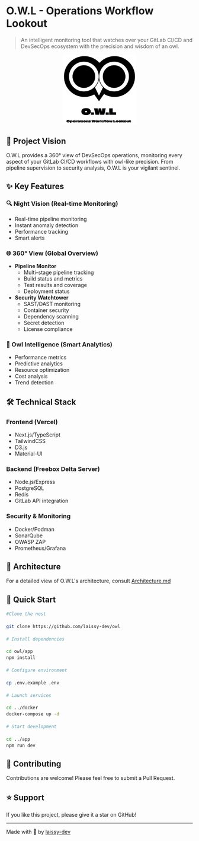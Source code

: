 # O.W.L - Operations Workflow Lookout

> An intelligent monitoring tool that watches over your GitLab CI/CD and DevSecOps ecosystem with the precision and wisdom of an owl.

<div align="center">
  <img src="./assets/images/owl-logo.png" alt="O.W.L Logo" width="200">
</div>

## 🦉 Project Vision

O.W.L provides a 360° view of DevSecOps operations, monitoring every aspect of your GitLab CI/CD workflows with owl-like precision. From pipeline supervision to security analysis, O.W.L is your vigilant sentinel.

## ✨ Key Features

### 🔍 Night Vision (Real-time Monitoring)

- Real-time pipeline monitoring
- Instant anomaly detection
- Performance tracking
- Smart alerts

### 🌐 360° View (Global Overview)

- **Pipeline Monitor**
  - Multi-stage pipeline tracking
  - Build status and metrics
  - Test results and coverage
  - Deployment status
- **Security Watchtower**
  - SAST/DAST monitoring
  - Container security
  - Dependency scanning
  - Secret detection
  - License compliance

### 🧠 Owl Intelligence (Smart Analytics)

- Performance metrics
- Predictive analytics
- Resource optimization
- Cost analysis
- Trend detection

## 🛠️ Technical Stack

### Frontend (Vercel)

- Next.js/TypeScript
- TailwindCSS
- D3.js
- Material-UI

### Backend (Freebox Delta Server)

- Node.js/Express
- PostgreSQL
- Redis
- GitLab API integration

### Security & Monitoring

- Docker/Podman
- SonarQube
- OWASP ZAP
- Prometheus/Grafana

## 📐 Architecture

For a detailed view of O.W.L's architecture, consult [Architecture.md](Architecture.md)

## 🚀 Quick Start

```bash
#Clone the nest

git clone https://github.com/laissy-dev/owl

# Install dependencies

cd owl/app
npm install

# Configure environment

cp .env.example .env

# Launch services

cd ../docker
docker-compose up -d

# Start development

cd ../app
npm run dev
```

## 🤝 Contributing

Contributions are welcome! Please feel free to submit a Pull Request.

## ⭐ Support

If you like this project, please give it a star on GitHub!

---

Made with 🦉 by [laissy-dev](https://github.com/laissy-dev)
